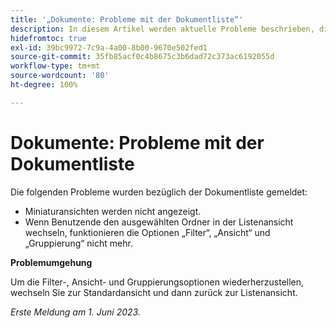 ```yaml
---
title: '„Dokumente: Probleme mit der Dokumentliste“'
description: In diesem Artikel werden aktuelle Probleme beschrieben, die in Bezug auf die Dokumentliste gemeldet wurden.
hidefromtoc: true
exl-id: 39bc9972-7c9a-4a00-8b00-9670e502fed1
source-git-commit: 35fb85acf0c4b8675c3b6dad72c373ac6192055d
workflow-type: tm+mt
source-wordcount: '80'
ht-degree: 100%

---
```


# Dokumente: Probleme mit der Dokumentliste

<!--This article is on the WF and WFP TOCs. Valid issue, won't fix (Won't fix tab).-->

Die folgenden Probleme wurden bezüglich der Dokumentliste gemeldet:

* Miniaturansichten werden nicht angezeigt.
* Wenn Benutzende den ausgewählten Ordner in der Listenansicht wechseln, funktionieren die Optionen „Filter“, „Ansicht“ und „Gruppierung“ nicht mehr.

**Problemumgehung**

Um die Filter-, Ansicht- und Gruppierungsoptionen wiederherzustellen, wechseln Sie zur Standardansicht und dann zurück zur Listenansicht.

_Erste Meldung am 1. Juni 2023._
